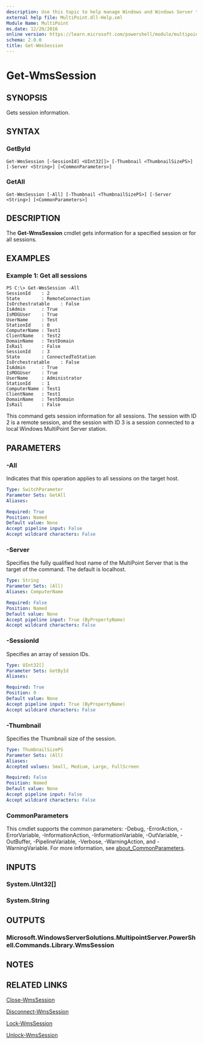 ```yaml
---
description: Use this topic to help manage Windows and Windows Server technologies with Windows PowerShell.
external help file: MultiPoint.dll-Help.xml
Module Name: MultiPoint
ms.date: 12/20/2016
online version: https://learn.microsoft.com/powershell/module/multipoint/get-wmssession?view=windowsserver2025-ps&wt.mc_id=ps-gethelp
schema: 2.0.0
title: Get-WmsSession
---
```


# Get-WmsSession

## SYNOPSIS
Gets session information.

## SYNTAX

### GetById
```
Get-WmsSession [-SessionId] <UInt32[]> [-Thumbnail <ThumbnailSizePS>] [-Server <String>] [<CommonParameters>]
```

### GetAll
```
Get-WmsSession [-All] [-Thumbnail <ThumbnailSizePS>] [-Server <String>] [<CommonParameters>]
```

## DESCRIPTION
The **Get-WmsSession** cmdlet gets information for a specified session or for all sessions.

## EXAMPLES

### Example 1: Get all sessions
```
PS C:\> Get-WmsSession -All
SessionId    : 2
State        : RemoteConnection
IsOrchestratable    : False
IsAdmin      : True
IsMOGUser    : True
UserName     : Test
StationId    : 0
ComputerName : Test1
ClientName   : Test2
DomainName   : TestDomain
IsRail       : False
SessionId    : 3
State        : ConnectedToStation
IsOrchestratable    : False
IsAdmin      : True
IsMOGUser    : True
UserName     : Administrator
StationId    : 1
ComputerName : Test1
ClientName   : Test1
DomainName   : TestDomain
IsRail       : False
```

This command gets session information for all sessions.
The session with ID 2 is a remote session, and the session with ID 3 is a session connected to a local Windows MultiPoint Server station.


## PARAMETERS

### -All
Indicates that this operation applies to all sessions on the target host.

```yaml
Type: SwitchParameter
Parameter Sets: GetAll
Aliases:

Required: True
Position: Named
Default value: None
Accept pipeline input: False
Accept wildcard characters: False
```

### -Server
Specifies the fully qualified host name of the MultiPoint Server that is the target of the command.
The default is localhost.

```yaml
Type: String
Parameter Sets: (All)
Aliases: ComputerName

Required: False
Position: Named
Default value: None
Accept pipeline input: True (ByPropertyName)
Accept wildcard characters: False
```

### -SessionId
Specifies an array of session IDs.

```yaml
Type: UInt32[]
Parameter Sets: GetById
Aliases:

Required: True
Position: 0
Default value: None
Accept pipeline input: True (ByPropertyName)
Accept wildcard characters: False
```

### -Thumbnail
Specifies the Thumbnail size of the session.

```yaml
Type: ThumbnailSizePS
Parameter Sets: (All)
Aliases:
Accepted values: Small, Medium, Large, FullScreen

Required: False
Position: Named
Default value: None
Accept pipeline input: False
Accept wildcard characters: False
```

### CommonParameters
This cmdlet supports the common parameters: -Debug, -ErrorAction, -ErrorVariable, -InformationAction, -InformationVariable, -OutVariable, -OutBuffer, -PipelineVariable, -Verbose, -WarningAction, and -WarningVariable. For more information, see [about_CommonParameters](https://go.microsoft.com/fwlink/?LinkID=113216).

## INPUTS

### System.UInt32[]

### System.String

## OUTPUTS

### Microsoft.WindowsServerSolutions.MultipointServer.PowerShell.Commands.Library.WmsSession

## NOTES

## RELATED LINKS

[Close-WmsSession](./Close-WmsSession.md)

[Disconnect-WmsSession](./Disconnect-WmsSession.md)

[Lock-WmsSession](./Lock-WmsSession.md)

[Unlock-WmsSession](./Unlock-WmsSession.md)

